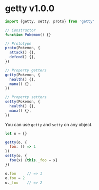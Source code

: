 
# getty v1.0.0

```js
import {getty, setty, proto} from 'getty'

// Constructor
function Pokemon() {}

// Prototype
proto(Pokemon, {
  attack() {},
  defend() {},
})

// Property getters
getty(Pokemon, {
  health() {},
  mana() {},
})

// Property setters
setty(Pokemon, {
  health() {},
  mana() {},
})
```

You can use `getty` and `setty` on any object.

```js
let o = {}

getty(o, {
  foo: () => 1
})
setty(o, {
  foo(x) {this._foo = x}
})

o.foo     // => 1
o.foo = 2
o._foo    // => 2
```

